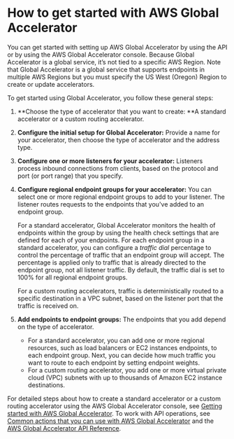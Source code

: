 # How to get started with AWS Global Accelerator<a name="introduction-get-started"></a>

You can get started with setting up AWS Global Accelerator by using the API or by using the AWS Global Accelerator console\. Because Global Accelerator is a global service, it’s not tied to a specific AWS Region\. Note that Global Accelerator is a global service that supports endpoints in multiple AWS Regions but you must specify the US West \(Oregon\) Region to create or update accelerators\.

To get started using Global Accelerator, you follow these general steps: 

1. **Choose the type of accelerator that you want to create: **A standard accelerator or a custom routing accelerator\.

1. **Configure the initial setup for Global Accelerator:** Provide a name for your accelerator, then choose the type of accelerator and the address type\.

1. **Configure one or more listeners for your accelerator:** Listeners process inbound connections from clients, based on the protocol and port \(or port range\) that you specify\.

1. **Configure regional endpoint groups for your accelerator:** You can select one or more regional endpoint groups to add to your listener\. The listener routes requests to the endpoints that you've added to an endpoint group\. 

   For a standard accelerator, Global Accelerator monitors the health of endpoints within the group by using the health check settings that are defined for each of your endpoints\. For each endpoint group in a standard accelerator, you can configure a *traffic dial* percentage to control the percentage of traffic that an endpoint group will accept\. The percentage is applied only to traffic that is already directed to the endpoint group, not all listener traffic\. By default, the traffic dial is set to 100% for all regional endpoint groups\.

   For a custom routing accelerators, traffic is deterministically routed to a specific destination in a VPC subnet, based on the listener port that the traffic is received on\.

1. **Add endpoints to endpoint groups:** The endpoints that you add depend on the type of accelerator\.
   + For a standard accelerator, you can add one or more regional resources, such as load balancers or EC2 instances endpoints, to each endpoint group\. Next, you can decide how much traffic you want to route to each endpoint by setting endpoint weights\. 
   + For a custom routing accelerator, you add one or more virtual private cloud \(VPC\) subnets with up to thousands of Amazon EC2 instance destinations\.

For detailed steps about how to create a standard accelerator or a custom routing accelerator using the AWS Global Accelerator console, see [Getting started with AWS Global Accelerator](getting-started.md)\. To work with API operations, see [Common actions that you can use with AWS Global Accelerator](global-accelerator-actions.md) and the [AWS Global Accelerator API Reference](https://docs.aws.amazon.com/global-accelerator/latest/api/Welcome.html)\.